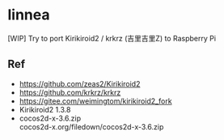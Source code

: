 # linnea
[WIP] Try to port Kirikiroid2 / krkrz (吉里吉里Z) to Raspberry Pi

## Ref  
* https://github.com/zeas2/Kirikiroid2  
* https://github.com/krkrz/krkrz  
* https://gitee.com/weimingtom/kirikiroid2_fork  
* Kirikiroid2 1.3.8  
* cocos2d-x-3.6.zip  
cocos2d-x.org/filedown/cocos2d-x-3.6.zip  

